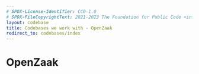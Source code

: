 ```yaml
---
# SPDX-License-Identifier: CC0-1.0
# SPDX-FileCopyrightText: 2021-2023 The Foundation for Public Code <info@publiccode.net>
layout: codebase
title: Codebases we work with - OpenZaak
redirect_to: codebases/index
---
```


# OpenZaak
